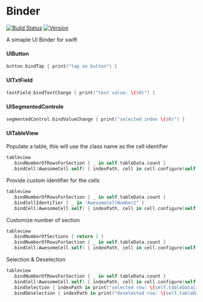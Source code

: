# Binder
[![Build Status](https://api.travis-ci.org/aryaxt/Binder.svg)](https://api.travis-ci.org/aryaxt/Binder)
[![Version](http://cocoapod-badges.herokuapp.com/v/Binder/badge.png)](http://cocoadocs.org/docsets/Binder)

A simaple UI Binder for swift 

#### UIButton
```swift
button.bindTap { print("tap on button") }
```
#### UITxtField
```swift
textField.bindTextChange { print("text value: \($0)") }
```
#### UISegmentedControle
```swift
segmentedControl.bindValueChange { print("selected index \($0)") }
```
#### UITableView
Populate a table, this will use the class name as the cell identifier
```swift
tableview
  .bindNumberOfRowsForSection { _ in self.tableData.count }
  .bindCell(AwesomeCell.self) { indexPath, cell in cell.configure(self.tableData[indexPath.row]) }
```
Provide custom identifier for the cells
```swift
tableview
  .bindNumberOfRowsForSection { _ in self.tableData.count }
  .bindCellIdentifier { _ in "AwesomeCellNumber2" }
  .bindCell(AwesomeCell.self) { indexPath, cell in cell.configure(self.tableData[indexPath.row]) }
```
Customize number of section
```swift
tableview
  .bindNumberOfSections { return 2 }
  .bindNumberOfRowsForSection { _ in self.tableData.count }
  .bindCell(AwesomeCell.self) { indexPath, cell in cell.configure(self.tableData[indexPath.row]) }
```
Selection & Deselection
```swift
tableview
  .bindNumberOfRowsForSection { _ in self.tableData.count }
  .bindCell(AwesomeCell.self) { indexPath, cell in cell.configure(self.tableData[indexPath.row]) }
  .bindSelection { indexPath in print("selected row: \(self.tableData[indexPath.row]))") }
  .bindDeselection { indexPath in print("deselected row: \(self.tableData[indexPath.row]))") }
```

